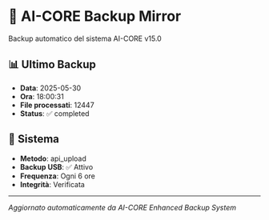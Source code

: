 # 🧬 AI-CORE Backup Mirror

Backup automatico del sistema AI-CORE v15.0

## 📊 Ultimo Backup
- **Data**: 2025-05-30
- **Ora**: 18:00:31
- **File processati**: 12447
- **Status**: ✅ completed

## 🎯 Sistema
- **Metodo**: api_upload
- **Backup USB**: ✅ Attivo
- **Frequenza**: Ogni 6 ore
- **Integrità**: Verificata

---
*Aggiornato automaticamente da AI-CORE Enhanced Backup System*
